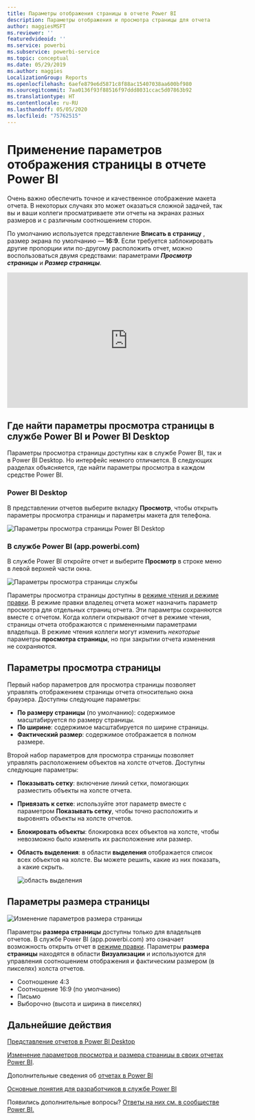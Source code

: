 ```yaml
---
title: Параметры отображения страницы в отчете Power BI
description: Параметры отображения и просмотра страницы для отчета
author: maggiesMSFT
ms.reviewer: ''
featuredvideoid: ''
ms.service: powerbi
ms.subservice: powerbi-service
ms.topic: conceptual
ms.date: 05/29/2019
ms.author: maggies
LocalizationGroup: Reports
ms.openlocfilehash: 6aefe879e6d5871c8f88ac15407038aa600bf980
ms.sourcegitcommit: 7aa0136f93f88516f97ddd8031ccac5d07863b92
ms.translationtype: HT
ms.contentlocale: ru-RU
ms.lasthandoff: 05/05/2020
ms.locfileid: "75762515"
---
```

# <a name="apply-page-display-settings-in-a-power-bi-report"></a>Применение параметров отображения страницы в отчете Power BI
Очень важно обеспечить точное и качественное отображение макета отчета. В некоторых случаях это может оказаться сложной задачей, так вы и ваши коллеги просматриваете эти отчеты на экранах разных размеров и с различным соотношением сторон. 

По умолчанию используется представление **Вписать в страницу** , размер экрана по умолчанию — **16:9**. Если требуется заблокировать другие пропорции или по-другому расположить отчет, можно воспользоваться двумя средствами: параметрами ***Просмотр страницы*** и ***Размер страницы***.


<iframe width="560" height="315" src="https://www.youtube.com/embed/5tg-OXzxe2g" frameborder="0" allowfullscreen></iframe>


## <a name="where-to-find-page-view-settings-in-the-power-bi-service-and-power-bi-desktop"></a>Где найти параметры просмотра страницы в службе Power BI и Power BI Desktop
Параметры просмотра страницы доступны как в службе Power BI, так и в Power BI Desktop. Но интерфейс немного отличается. В следующих разделах объясняется, где найти параметры просмотра в каждом средстве Power BI.

### <a name="in-power-bi-desktop"></a>Power BI Desktop
В представлении отчетов выберите вкладку **Просмотр**, чтобы открыть параметры просмотра страницы и параметры макета для телефона.

  ![Параметры просмотра страницы Power BI Desktop](media/power-bi-report-display-settings/power-bi-desktop-view-settings.png)

### <a name="in-the-power-bi-service-apppowerbicom"></a>В службе Power BI (app.powerbi.com)
В службе Power BI откройте отчет и выберите **Просмотр** в строке меню в левой верхней части окна.

![Параметры просмотра страницы службы](media/power-bi-report-display-settings/power-bi-change-page-view.png)

Параметры просмотра страницы доступны в [режиме чтения и режиме правки](consumer/end-user-reading-view.md). В режиме правки владелец отчета может назначить параметр просмотра для отдельных страниц отчета. Эти параметры сохраняются вместе с отчетом. Когда коллеги открывают отчет в режиме чтения, страницы отчета отображаются с примененными параметрами владельца. В режиме чтения коллеги могут изменить *некоторые* параметры **просмотра страницы**, но при закрытии отчета изменения не сохраняются.

## <a name="page-view-settings"></a>Параметры просмотра страницы
Первый набор параметров для просмотра страницы позволяет управлять отображением страницы отчета относительно окна браузера. Доступны следующие параметры:

* **По размеру страницы** (по умолчанию): содержимое масштабируется по размеру страницы.
* **По ширине**: содержимое масштабируется по ширине страницы.
* **Фактический размер**: содержимое отображается в полном размере.

Второй набор параметров для просмотра страницы позволяет управлять расположением объектов на холсте отчетов. Доступны следующие параметры:

* **Показывать сетку**: включение линий сетки, помогающих разместить объекты на холсте отчета.
* **Привязать к сетке**: используйте этот параметр вместе с параметром **Показывать сетку**, чтобы точно расположить и выровнять объекты на холсте отчетов. 
* **Блокировать объекты**: блокировка всех объектов на холсте, чтобы невозможно было изменить их расположение или размер.
* **Область выделения**: в области **выделения** отображается список всех объектов на холсте. Вы можете решить, какие из них показать, а какие скрыть.

    ![область выделения](media/power-bi-report-display-settings/power-bi-selection-pane.png)



## <a name="page-size-settings"></a>Параметры размера страницы
![Изменение параметров размера страницы](media/power-bi-report-display-settings/power-bi-page-size.png)

Параметры **размера страницы** доступны только для владельцев отчетов. В службе Power BI (app.powerbi.com) это означает возможность открыть отчет в [режиме правки](consumer/end-user-reading-view.md). Параметры **размера страницы** находятся в области **Визуализации** и используются для управления соотношением отображения и фактическим размером (в пикселях) холста отчетов.   

* Соотношение 4:3
* Соотношение 16:9 (по умолчанию)
* Письмо
* Выборочно (высота и ширина в пикселях)

## <a name="next-steps"></a>Дальнейшие действия
[Представление отчетов в Power BI Desktop](desktop-report-view.md)

[Изменение параметров просмотра и размера страницы в своих отчетах Power BI](consumer/end-user-report-view.md).

Дополнительные сведения об [отчетах в Power BI](consumer/end-user-reports.md)

[Основные понятия для разработчиков в службе Power BI](service-basic-concepts.md)

Появились дополнительные вопросы? [Ответы на них см. в сообществе Power BI.](https://community.powerbi.com/)

